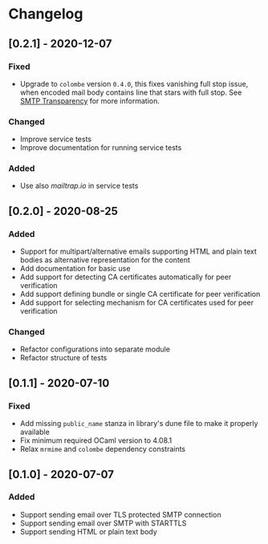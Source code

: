 # Changelog

## [0.2.1] - 2020-12-07
### Fixed
- Upgrade to `colombe` version `0.4.0`, this fixes vanishing full stop issue,
  when encoded mail body contains line that stars with full stop. See
  [SMTP Transparency](https://tools.ietf.org/html/rfc821#section-4.5.2) for more
  information.
### Changed
- Improve service tests
- Improve documentation for running service tests
### Added
- Use also *mailtrap.io* in service tests

## [0.2.0] - 2020-08-25
### Added
- Support for multipart/alternative emails supporting HTML and plain text bodies
  as alternative representation for the content
- Add documentation for basic use
- Add support for detecting CA certificates automatically for peer verification
- Add support defining bundle or single CA certificate for peer verification
- Add support for selecting mechanism for CA certificates used for peer
  verification
### Changed
- Refactor configurations into separate module
- Refactor structure of tests

## [0.1.1] - 2020-07-10
### Fixed
- Add missing `public_name` stanza in library's dune file to make it properly
available
- Fix minimum required OCaml version to 4.08.1
- Relax `mrmime` and `colombe` dependency constraints

## [0.1.0] - 2020-07-07
### Added
- Support sending email over TLS protected SMTP connection
- Support sending email over SMTP with STARTTLS
- Support sending HTML or plain text body

